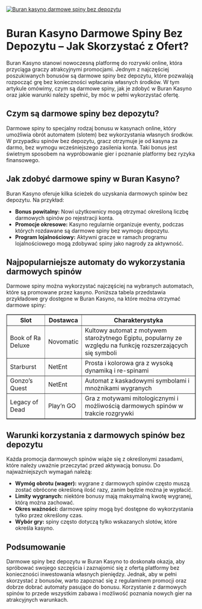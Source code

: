 [![Buran kasyno darmowe spiny bez depozytu](https://123-caf.pages.dev/gitsignup.png)](https://vrmoo.ru/Bt82HjjY)

<h1>Buran Kasyno Darmowe Spiny Bez Depozytu – Jak Skorzystać z Ofert?</h1> <p>Buran Kasyno stanowi nowoczesną platformę do rozrywki online, która przyciąga graczy atrakcyjnymi promocjami. Jednym z najczęściej poszukiwanych bonusów są darmowe spiny bez depozytu, które pozwalają rozpocząć grę bez konieczności wpłacania własnych środków. W tym artykule omówimy, czym są darmowe spiny, jak je zdobyć w Buran Kasyno oraz jakie warunki należy spełnić, by móc w pełni wykorzystać ofertę.</p> <h2>Czym są darmowe spiny bez depozytu?</h2> <p>Darmowe spiny to specjalny rodzaj bonusu w kasynach online, który umożliwia obrót automatem (slotem) bez wykorzystania własnych środków. W przypadku spinów bez depozytu, gracz otrzymuje je od kasyna za darmo, bez wymogu wcześniejszego zasilenia konta. Taki bonus jest świetnym sposobem na wypróbowanie gier i poznanie platformy bez ryzyka finansowego.</p> <h2>Jak zdobyć darmowe spiny w Buran Kasyno?</h2> <p>Buran Kasyno oferuje kilka ścieżek do uzyskania darmowych spinów bez depozytu. Na przykład:</p> <ul> <li><strong>Bonus powitalny:</strong> Nowi użytkownicy mogą otrzymać określoną liczbę darmowych spinów po rejestracji konta.</li> <li><strong>Promocje okresowe:</strong> Kasyno regularnie organizuje eventy, podczas których rozdawane są darmowe spiny bez wymogu depozytu.</li> <li><strong>Program lojalnościowy:</strong> Aktywni gracze w ramach programu lojalnościowego mogą zdobywać spiny jako nagrody za aktywność.</li> </ul> <h2>Najpopularniejsze automaty do wykorzystania darmowych spinów</h2> <p>Darmowe spiny można wykorzystać najczęściej na wybranych automatach, które są promowane przez kasyno. Poniższa tabela przedstawia przykładowe gry dostępne w Buran Kasyno, na które można otrzymać darmowe spiny:</p> <table border="1" cellpadding="6" cellspacing="0"> <thead> <tr> <th>Slot</th> <th>Dostawca</th> <th>Charakterystyka</th> </tr> </thead> <tbody> <tr> <td>Book of Ra Deluxe</td> <td>Novomatic</td> <td>Kultowy automat z motywem starożytnego Egiptu, popularny ze względu na funkcję rozszerzających się symboli</td> </tr> <tr> <td>Starburst</td> <td>NetEnt</td> <td>Prosta i kolorowa gra z wysoką dynamiką i re-spinami</td> </tr> <tr> <td>Gonzo’s Quest</td> <td>NetEnt</td> <td>Automat z kaskadowymi symbolami i mnożnikami wygranych</td> </tr> <tr> <td>Legacy of Dead</td> <td>Play’n GO</td> <td>Gra z motywami mitologicznymi i możliwością darmowych spinów w trakcie rozgrywki</td> </tr> </tbody> </table> <h2>Warunki korzystania z darmowych spinów bez depozytu</h2> <p>Każda promocja darmowych spinów wiąże się z określonymi zasadami, które należy uważnie przeczytać przed aktywacją bonusu. Do najważniejszych wymagań należą:</p> <ul> <li><strong>Wymóg obrotu (wager):</strong> wygrane z darmowych spinów często muszą zostać obrócone określoną ilość razy, zanim będzie można je wypłacić.</li> <li><strong>Limity wygranych:</strong> niektóre bonusy mają maksymalną kwotę wygranej, którą można zachować.</li> <li><strong>Okres ważności:</strong> darmowe spiny mogą być dostępne do wykorzystania tylko przez określony czas.</li> <li><strong>Wybór gry:</strong> spiny często dotyczą tylko wskazanych slotów, które określa kasyno.</li> </ul> <h2>Podsumowanie</h2> <p>Darmowe spiny bez depozytu w Buran Kasyno to doskonała okazja, aby spróbować swojego szczęścia i zaznajomić się z ofertą platformy bez konieczności inwestowania własnych pieniędzy. Jednak, aby w pełni skorzystać z bonusów, warto zapoznać się z regulaminem promocji oraz dobrze dobrać automaty pasujące do bonusu. Korzystanie z darmowych spinów to przede wszystkim zabawa i możliwość poznania nowych gier na atrakcyjnych warunkach.</p>